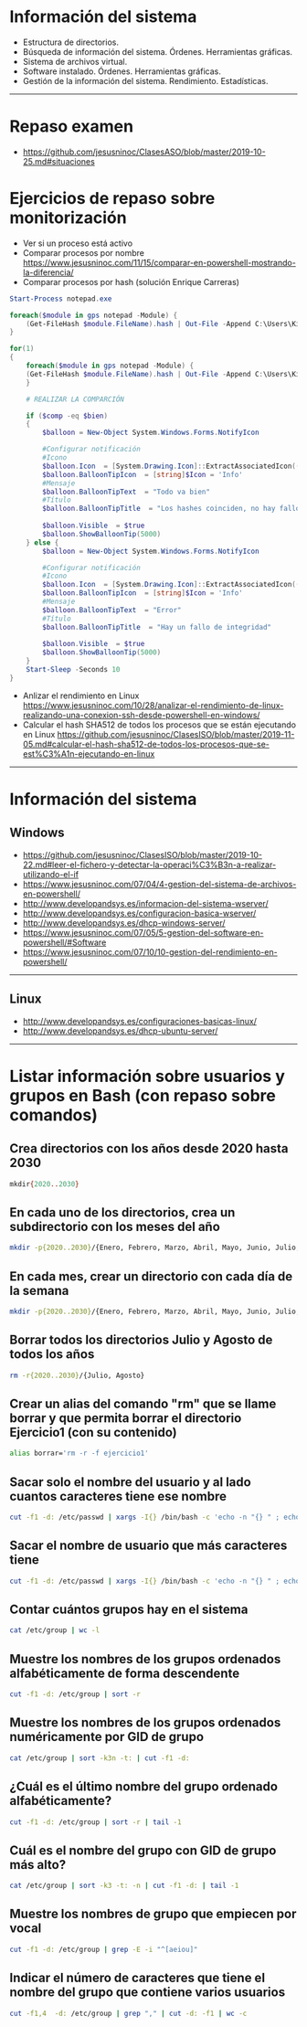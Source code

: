 # Información del sistema
- Estructura de directorios.
- Búsqueda de información del sistema. Órdenes. Herramientas gráficas.
- Sistema de archivos virtual.
- Software instalado. Órdenes. Herramientas gráficas.
- Gestión de la información del sistema. Rendimiento. Estadísticas.

------------------

# Repaso examen
* https://github.com/jesusninoc/ClasesASO/blob/master/2019-10-25.md#situaciones

# Ejercicios de repaso sobre monitorización
- Ver si un proceso está activo
- Comparar procesos por nombre https://www.jesusninoc.com/11/15/comparar-en-powershell-mostrando-la-diferencia/
- Comparar procesos por hash (solución Enrique Carreras)
```PowerShell
Start-Process notepad.exe

foreach($module in gps notepad -Module) {   
    (Get-FileHash $module.FileName).hash | Out-File -Append C:\Users\Kike\Desktop\prueba\goodhash.txt
}

for(1)
{
    foreach($module in gps notepad -Module) {
    (Get-FileHash $module.FileName).hash | Out-File -Append C:\Users\Kike\Desktop\prueba\hash.txt -Force
    }       

    # REALIZAR LA COMPARCIÓN

    if ($comp -eq $bien)
    {
        $balloon = New-Object System.Windows.Forms.NotifyIcon 

        #Configurar notificación
        #Icono
        $balloon.Icon  = [System.Drawing.Icon]::ExtractAssociatedIcon((Get-Process -Name powershell_ise).Path) 
        $balloon.BalloonTipIcon  = [string]$Icon = 'Info'
        #Mensaje
        $balloon.BalloonTipText  = "Todo va bien"
        #Título
        $balloon.BalloonTipTitle  = "Los hashes coinciden, no hay fallos"
 
        $balloon.Visible  = $true
        $balloon.ShowBalloonTip(5000)
    } else {
        $balloon = New-Object System.Windows.Forms.NotifyIcon 

        #Configurar notificación
        #Icono
        $balloon.Icon  = [System.Drawing.Icon]::ExtractAssociatedIcon((Get-Process -Name powershell_ise).Path) 
        $balloon.BalloonTipIcon  = [string]$Icon = 'Info'
        #Mensaje
        $balloon.BalloonTipText  = "Error"
        #Título
        $balloon.BalloonTipTitle  = "Hay un fallo de integridad"
 
        $balloon.Visible  = $true
        $balloon.ShowBalloonTip(5000)
    } 
    Start-Sleep -Seconds 10
}
```
- Anlizar el rendimiento en Linux https://www.jesusninoc.com/10/28/analizar-el-rendimiento-de-linux-realizando-una-conexion-ssh-desde-powershell-en-windows/
- Calcular el hash SHA512 de todos los procesos que se están ejecutando en Linux https://github.com/jesusninoc/ClasesISO/blob/master/2019-11-05.md#calcular-el-hash-sha512-de-todos-los-procesos-que-se-est%C3%A1n-ejecutando-en-linux

------------------

# Información del sistema
## Windows
* https://github.com/jesusninoc/ClasesISO/blob/master/2019-10-22.md#leer-el-fichero-y-detectar-la-operaci%C3%B3n-a-realizar-utilizando-el-if
* https://www.jesusninoc.com/07/04/4-gestion-del-sistema-de-archivos-en-powershell/
* http://www.developandsys.es/informacion-del-sistema-wserver/
* http://www.developandsys.es/configuracion-basica-wserver/
* http://www.developandsys.es/dhcp-windows-server/
* https://www.jesusninoc.com/07/05/5-gestion-del-software-en-powershell/#Software
* https://www.jesusninoc.com/07/10/10-gestion-del-rendimiento-en-powershell/

------------------

## Linux
* http://www.developandsys.es/configuraciones-basicas-linux/
* http://www.developandsys.es/dhcp-ubuntu-server/

------------------

# Listar información sobre usuarios y grupos en Bash (con repaso sobre comandos)

## Crea  directorios con los años desde 2020 hasta 2030
```Bash
mkdir{2020..2030}
```

## En cada uno de los directorios, crea un subdirectorio con los meses del año
```Bash
mkdir -p{2020..2030}/{Enero, Febrero, Marzo, Abril, Mayo, Junio, Julio, Agosto, Septiembre, Octubre, Noviembre, Diciembre}
```

## En cada mes, crear un directorio con cada día de la semana
```Bash
mkdir -p{2020..2030}/{Enero, Febrero, Marzo, Abril, Mayo, Junio, Julio, Agosto, Septiembre, Octubre, Noviembre, Diciembre}/{Lunes, Martes, Miercoles, Jueves, Viernes, Sabado, Domingo}
```

## Borrar todos los directorios Julio y Agosto de todos los años
```Bash
rm -r{2020..2030}/{Julio, Agosto}
```

## Crear un alias del comando "rm" que se llame borrar y que permita borrar el directorio Ejercicio1 (con su contenido)
```Bash
alias borrar='rm -r -f ejercicio1'
```

## Sacar solo el nombre del usuario y al lado cuantos caracteres tiene ese nombre
```Bash
cut -f1 -d: /etc/passwd | xargs -I{} /bin/bash -c 'echo -n "{} " ; echo $(echo {} | wc -c)-1 | bc'
```

## Sacar el nombre de usuario que más caracteres tiene
```Bash
cut -f1 -d: /etc/passwd | xargs -I{} /bin/bash -c 'echo -n "{} " ; echo $(echo {} | wc -c)-1 | bc' | sort -k2n | cut -f1 -d" " | tail -1
```

## Contar cuántos grupos hay en el sistema
```Bash
cat /etc/group | wc -l
```

## Muestre los nombres de los grupos ordenados alfabéticamente de forma descendente
```Bash
cut -f1 -d: /etc/group | sort -r
```

## Muestre los nombres de los grupos ordenados numéricamente por GID de grupo
```Bash
cat /etc/group | sort -k3n -t: | cut -f1 -d:
```

## ¿Cuál es el último nombre del grupo ordenado alfabéticamente? 
```Bash
cut -f1 -d: /etc/group | sort -r | tail -1
```

## Cuál es el nombre del grupo con GID de grupo más alto?
```Bash
cat /etc/group | sort -k3 -t: -n | cut -f1 -d: | tail -1
```

## Muestre los nombres de grupo que empiecen por vocal
```Bash
cut -f1 -d: /etc/group | grep -E -i "^[aeiou]"
```

## Indicar el número de caracteres que tiene el nombre del grupo que contiene varios usuarios
```Bash
cut -f1,4  -d: /etc/group | grep "," | cut -d: -f1 | wc -c
```
